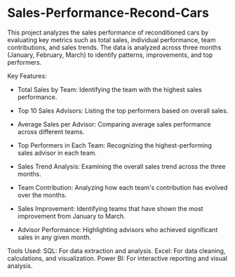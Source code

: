 # Sales-Performance-Recond-Cars
This project analyzes the sales performance of reconditioned cars by evaluating key metrics such as total sales, individual performance, team contributions, and sales trends. The data is analyzed across three months (January, February, March) to identify patterns, improvements, and top performers.

Key Features:
- Total Sales by Team: Identifying the team with the highest sales performance.

- Top 10 Sales Advisors: Listing the top performers based on overall sales.

- Average Sales per Advisor: Comparing average sales performance across different teams.

- Top Performers in Each Team: Recognizing the highest-performing sales advisor in each team.

- Sales Trend Analysis: Examining the overall sales trend across the three months.

- Team Contribution: Analyzing how each team's contribution has evolved over the months.

- Sales Improvement: Identifying teams that have shown the most improvement from January to March.

- Advisor Performance: Highlighting advisors who achieved significant sales in any given month.

Tools Used:
SQL: For data extraction and analysis.
Excel: For data cleaning, calculations, and visualization.
Power BI: For interactive reporting and visual analysis.
